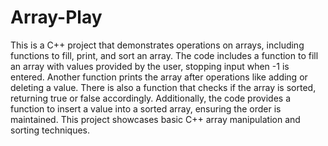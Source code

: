 # Array-Play
This is a C++ project that demonstrates operations on arrays, including functions to fill, print, and sort an array. The code includes a function to fill an array with values provided by the user, stopping input when -1 is entered. Another function prints the array after operations like adding or deleting a value. There is also a function that checks if the array is sorted, returning true or false accordingly. Additionally, the code provides a function to insert a value into a sorted array, ensuring the order is maintained. This project showcases basic C++ array manipulation and sorting techniques.
